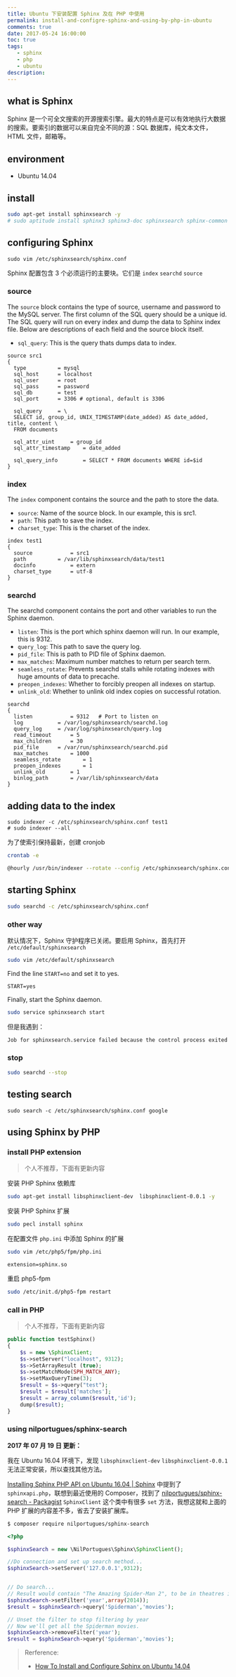 ```yaml
---
title: Ubuntu 下安装配置 Sphinx 及在 PHP 中使用
permalink: install-and-configre-sphinx-and-using-by-php-in-ubuntu
comments: true
date: 2017-05-24 16:00:00
toc: true
tags:
   - sphinx
   - php
   - ubuntu
description:
---
```


## what is Sphinx

Sphinx 是一个可全文搜索的开源搜索引擎。最大的特点是可以有效地执行大数据的搜索。要索引的数据可以来自完全不同的源：SQL 数据库，纯文本文件，HTML 文件，邮箱等。

## environment

- Ubuntu 14.04

## install

```bash
sudo apt-get install sphinxsearch -y
# sudo aptitude install sphinx3 sphinx3-doc sphinxsearch sphinx-common -y
```

## configuring Sphinx

```
sudo vim /etc/sphinxsearch/sphinx.conf
```

Sphinx 配置包含 3 个必须运行的主要块。它们是 `index` `searchd` `source`

<!-- more -->

### source

The `source` block contains the type of source, username and password to the MySQL server. The first column of the SQL query should be a unique id. The SQL query will run on every index and dump the data to Sphinx index file. Below are descriptions of each field and the source block itself.

- `sql_query`: This is the query thats dumps data to index.

```
source src1
{
  type          = mysql
  sql_host      = localhost
  sql_user      = root
  sql_pass      = password
  sql_db        = test
  sql_port      = 3306 # optional, default is 3306

  sql_query     = \
  SELECT id, group_id, UNIX_TIMESTAMP(date_added) AS date_added, title, content \
  FROM documents

  sql_attr_uint     = group_id
  sql_attr_timestamp    = date_added

  sql_query_info        = SELECT * FROM documents WHERE id=$id
}
```

### index

The `index` component contains the source and the path to store the data.

- `source`: Name of the source block. In our example, this is src1.
- `path`: This path to save the index.
- `charset_type`: This is the charset of the index.

```
index test1
{
  source            = src1
  path          = /var/lib/sphinxsearch/data/test1
  docinfo           = extern
  charset_type      = utf-8
}
```

### searchd

The searchd component contains the port and other variables to run the Sphinx daemon.

- `listen`: This is the port which sphinx daemon will run. In our example, this is 9312.
- `query_log`: This path to save the query log.
- `pid_file`: This is path to PID file of Sphinx daemon.
- `max_matches`: Maximum number matches to return per search term.
- `seamless_rotate`: Prevents searchd stalls while rotating indexes with huge amounts of data to precache.
- `preopen_indexes`: Whether to forcibly preopen all indexes on startup.
- `unlink_old`: Whether to unlink old index copies on successful rotation.

```
searchd
{
  listen            = 9312   # Port to listen on
  log           = /var/log/sphinxsearch/searchd.log
  query_log     = /var/log/sphinxsearch/query.log
  read_timeout      = 5
  max_children      = 30
  pid_file      = /var/run/sphinxsearch/searchd.pid
  max_matches       = 1000
  seamless_rotate       = 1
  preopen_indexes       = 1
  unlink_old        = 1
  binlog_path       = /var/lib/sphinxsearch/data
}
```

## adding data to the index

```
sudo indexer -c /etc/sphinxsearch/sphinx.conf test1
# sudo indexer --all
```

为了使索引保持最新，创建 cronjob

```bash
crontab -e
```

```bash
@hourly /usr/bin/indexer --rotate --config /etc/sphinxsearch/sphinx.conf --all
```

## starting Sphinx

```bash
sudo searchd -c /etc/sphinxsearch/sphinx.conf
```

### other way

默认情况下，Sphinx 守护程序已关闭。要启用 Sphinx，首先打开 `/etc/default/sphinxsearch`

```bash
sudo vim /etc/default/sphinxsearch
```

Find the line `START=no` and set it to yes.

```
START=yes
```

Finally, start the Sphinx daemon.

```bash
sudo service sphinxsearch start
```

但是我遇到：

```bash
Job for sphinxsearch.service failed because the control process exited with error code. See "systemctl status sphinxsearch.service" and "journalctl -xe" for details
```

### stop

```bash
sudo searchd --stop
```

## testing search

```
sudo search -c /etc/sphinxsearch/sphinx.conf google
```

## using Sphinx by PHP

### install PHP extension

> 个人不推荐，下面有更新内容

安装 PHP Sphinx 依赖库

```bash
sudo apt-get install libsphinxclient-dev  libsphinxclient-0.0.1 -y
```

安装 PHP Sphinx 扩展

```bash
sudo pecl install sphinx
```

在配置文件 `php.ini` 中添加 Sphinx 的扩展

```bash
sudo vim /etc/php5/fpm/php.ini
```

```
extension=sphinx.so
```

重启 php5-fpm

```bash
sudo /etc/init.d/php5-fpm restart
```

### call in PHP

> 个人不推荐，下面有更新内容

```php
public function testSphinx()
{
	$s = new \SphinxClient;
	$s->setServer("localhost", 9312);
	$s->SetArrayResult (true);
	$s->setMatchMode(SPH_MATCH_ANY);
	$s->setMaxQueryTime(3);
	$result = $s->query("test");
	$result = $result['matches'];
	$result = array_column($result,'id');
	dump($result);
}
```

### using nilportugues/sphinx-search

**2017 年 07 月 19 日 更新：**

我在 Ubuntu 16.04 环境下，发现 `libsphinxclient-dev` `libsphinxclient-0.0.1` 无法正常安装，所以查找其他方法。

[Installing Sphinx PHP API on Ubuntu 16.04 | Sphinx](http://sphinxsearch.com/forum/view.html?id=15228) 中提到了 `sphinxapi.php`，联想到最近使用的 Composer，找到了 [nilportugues/sphinx-search - Packagist](https://packagist.org/packages/nilportugues/sphinx-search) `SphinxClient` 这个类中有很多 `set` 方法，我想这就和上面的 PHP 扩展的内容差不多，省去了安装扩展库。

```bash
$ composer require nilportugues/sphinx-search
```

```php
<?php

$sphinxSearch = new \NilPortugues\Sphinx\SphinxClient();

//Do connection and set up search method...
$sphinxSearch->setServer('127.0.0.1',9312);


// Do search...
// Result would contain "The Amazing Spider-Man 2", to be in theatres in 2014.
$sphinxSearch->setFilter('year',array(2014));
$result = $sphinxSearch->query('Spiderman','movies');

// Unset the filter to stop filtering by year
// Now we'll get all the Spiderman movies.
$sphinxSearch->removeFilter('year');
$result = $sphinxSearch->query('Spiderman','movies');
```

> Rerference:
>
> - [How To Install and Configure Sphinx on Ubuntu 14.04](https://www.digitalocean.com/community/tutorials/how-to-install-and-configure-sphinx-on-ubuntu-14-04)
